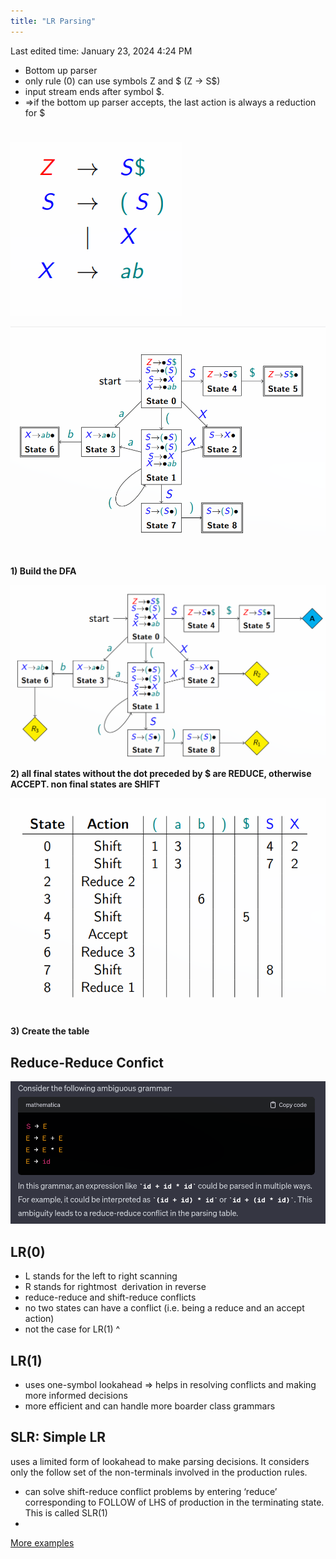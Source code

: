 ```yaml
---
title: "LR Parsing"
---
```

Last edited time: January 23, 2024 4:24 PM

- Bottom up parser
- only rule (0) can use symbols Z and $   (Z → S$)
- input stream ends after symbol $.
- ⇒if  the bottom up parser accepts, the last action is always a reduction for  $

# 

![Untitled](LR%20Parsing/Untitled.png)

![**1) Build the DFA**](LR%20Parsing/Untitled%201.png)

**1) Build the DFA**

![**2) all final states without the dot preceded by $ are REDUCE, otherwise ACCEPT. non final states are SHIFT**](LR%20Parsing/Untitled%202.png)

**2) all final states without the dot preceded by $ are REDUCE, otherwise ACCEPT. non final states are SHIFT**

![**3) Create the table** ](LR%20Parsing/Untitled%203.png)

**3) Create the table** 

## Reduce-Reduce Confict

![Untitled](LR%20Parsing/Untitled%204.png)

## LR(0)

- L stands for the left to right scanning
- R stands for rightmost  derivation in reverse
- reduce-reduce and shift-reduce conflicts
- no two states can have a conflict (i.e. being a reduce and an accept action)
- not the case for LR(1) ^

## LR(1)

- uses one-symbol lookahead ⇒ helps in resolving conflicts and making more informed decisions
- more efficient and can handle more boarder class grammars

## SLR: Simple LR

uses a limited form of lookahead to make parsing decisions. It considers only the follow set of the non-terminals involved in the production rules.

- can solve shift-reduce conflict problems by entering ‘reduce’ corresponding to FOLLOW of LHS of production in the terminating state. This is called SLR(1)
- 

[More examples](LR%20Parsing/More%20examples.md)

